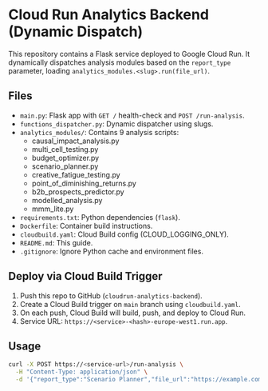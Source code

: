 # Cloud Run Analytics Backend (Dynamic Dispatch)

This repository contains a Flask service deployed to Google Cloud Run. It dynamically dispatches analysis
modules based on the `report_type` parameter, loading `analytics_modules.<slug>.run(file_url)`.

## Files

- `main.py`: Flask app with `GET /` health-check and `POST /run-analysis`.
- `functions_dispatcher.py`: Dynamic dispatcher using slugs.
- `analytics_modules/`: Contains 9 analysis scripts:
  - causal_impact_analysis.py
  - multi_cell_testing.py
  - budget_optimizer.py
  - scenario_planner.py
  - creative_fatigue_testing.py
  - point_of_diminishing_returns.py
  - b2b_prospects_predictor.py
  - modelled_analysis.py
  - mmm_lite.py
- `requirements.txt`: Python dependencies (`flask`).
- `Dockerfile`: Container build instructions.
- `cloudbuild.yaml`: Cloud Build config (CLOUD_LOGGING_ONLY).
- `README.md`: This guide.
- `.gitignore`: Ignore Python cache and environment files.

## Deploy via Cloud Build Trigger

1. Push this repo to GitHub (`cloudrun-analytics-backend`).
2. Create a Cloud Build trigger on `main` branch using `cloudbuild.yaml`.
3. On each push, Cloud Build will build, push, and deploy to Cloud Run.
4. Service URL: `https://<service>-<hash>-europe-west1.run.app`.

## Usage

```bash
curl -X POST https://<service-url>/run-analysis \
  -H "Content-Type: application/json" \
  -d '{"report_type":"Scenario Planner","file_url":"https://example.com/data.csv"}'
```
